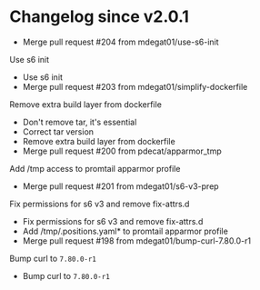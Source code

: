 # Changelog since v2.0.1
- Merge pull request #204 from mdegat01/use-s6-init

Use s6 init 
- Use s6 init 
- Merge pull request #203 from mdegat01/simplify-dockerfile

Remove extra build layer from dockerfile 
- Don't remove tar, it's essential 
- Correct tar version 
- Remove extra build layer from dockerfile 
- Merge pull request #200 from pdecat/apparmor_tmp

Add /tmp access to promtail apparmor profile 
- Merge pull request #201 from mdegat01/s6-v3-prep

Fix permissions for s6 v3 and remove fix-attrs.d 
- Fix permissions for s6 v3 and remove fix-attrs.d 
- Add /tmp/.positions.yaml* to promtail apparmor profile 
- Merge pull request #198 from mdegat01/bump-curl-7.80.0-r1

Bump curl to `7.80.0-r1` 
- Bump curl to `7.80.0-r1` 
